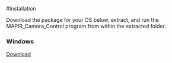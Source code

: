 #Installation

Download the package for your OS below, extract, and run the MAPIR_Camera_Control program from within the extracted folder.

### Windows

[Download](http://www.docs.peauproductions.com/MCC/MAPIR_Camera_Control_WINDOWS.zip)
